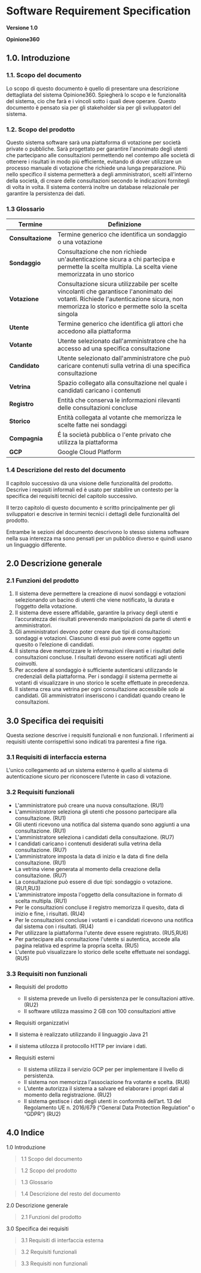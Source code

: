 # Software Requirement Specification

**Versione 1.0**

**Opinione360**

## 1.0. Introduzione

### 1.1. Scopo del documento

Lo scopo di questo documento è quello di presentare una descrizione dettagliata del sistema Opinione360. Spiegherà lo scopo e le funzionalità del sistema, cio che farà e i vincoli sotto i quali deve operare. Questo documento è pensato sia per gli stakeholder sia per gli sviluppatori del sistema.

### 1.2. Scopo del prodotto
Questo sistema software sarà una piattaforma di votazione per società private o pubbliche. Sarà progettato per garantire l'anonimato degli utenti che partecipano alle consultazioni permettendo nel contempo alle società di ottenere i risultati in modo più efficiente, evitando di dover utilizzare un processo manuale di votazione che richiede una lunga preparazione.
Più nello specifico il sistema permetterà a degli amministratori, scelti all'interno della società, di creare delle consultazioni secondo le indicazioni fornitegli di volta in volta. 
Il sistema conterrà inoltre un database relazionale per garantire la persistenza dei dati.

### 1.3 Glossario
| Termine | Definizione | 
| ---         |     ---     |
| **Consultazione** | Termine generico che identifica un sondaggio o una votazione |
| **Sondaggio**| Consultazione che non richiede un'autenticazione sicura a chi partecipa e permette la scelta multipla. La scelta viene memorizzata in uno storico|
| **Votazione**| Consultazione sicura utilizzabile per scelte vincolanti che garantisce l'anonimato dei votanti. Richiede l'autenticazione sicura, non memorizza lo storico e permette solo la scelta singola|
| **Utente**| Termine generico che identifica gli attori che accedono alla piattaforma|
| **Votante**| Utente selezionato dall'amministratore che ha accesso ad una specifica consultazione|
| **Candidato**| Utente selezionato dall'amministratore che può caricare contenuti sulla vetrina di una specifica consultazione|
| **Vetrina**| Spazio collegato alla consultazione nel quale i candidati caricano i contenuti|
| **Registro**| Entità che conserva le informazioni rilevanti delle consultazioni concluse|
| **Storico**| Entità collegata al votante che memorizza le scelte fatte nei sondaggi|
| **Compagnia**| É la società pubblica o l'ente privato che utilizza la piattaforma|
| **GCP**| Google Cloud Platform|


### 1.4 Descrizione del resto del documento
Il capitolo successivo dà una visione delle funzionalità del prodotto. Descrive i requisiti informali ed è usato per stabilire un contesto per la specifica dei requisiti tecnici del capitolo successivo.

Il terzo capitolo di questo documento è scritto principalmente per gli sviluppatori e descrive in termini tecnici i dettagli delle funzionalità del prodotto.

Entrambe le sezioni del documento descrivono lo stesso sistema software nella sua interezza ma sono pensati per un pubblico diverso e quindi usano un linguaggio differente.

## 2.0 Descrizione generale
### 2.1 Funzioni del prodotto
1. Il sistema deve permettere la creazione di nuovi sondaggi e votazioni selezionando un bacino di utenti che viene notificato, la durata e l’oggetto della votazione.
2. Il sistema deve essere affidabile, garantire la privacy degli utenti e l’accuratezza dei risultati prevenendo manipolazioni da parte di utenti e amministratori.
3. Gli amministratori devono poter creare due tipi di consultazioni: sondaggi e votazioni. Ciascuno di essi può avere come oggetto un quesito o l’elezione di candidati.
4. Il sistema deve memorizzare le informazioni rilevanti e i risultati delle consultazioni concluse. I risultati devono essere notificati agli utenti coinvolti.
5. Per accedere al sondaggio è sufficiente autenticarsi utilizzando le credenziali della piattaforma. Per i sondaggi il sistema permette ai votanti di visualizzare in uno storico le scelte effettuate in precedenza.
6. Il sistema crea una vetrina per ogni consultazione accessibile solo ai candidati. Gli amministratori inseriscono i candidati quando creano le consultazioni.

## 3.0 Specifica dei requisiti
Questa sezione descrive i requisiti funzionali e non funzionali. I riferimenti ai requisiti utente corrispettivi sono indicati tra parentesi a fine riga.
### 3.1 Requisiti di interfaccia esterna
L'unico collegamento ad un sistema esterno è quello al sistema di autenticazione sicuro per riconoscere l’utente in caso di votazione.
### 3.2 Requisiti funzionali
* L'amministratore può creare una nuova consultazione. (RU1)
* L'amministratore seleziona gli utenti che possono partecipare alla consultazione. (RU1)
* Gli utenti ricevono una notifica dal sistema quando sono aggiunti a una consultazione. (RU1)
* L'amministratore seleziona i candidati della consultazione. (RU7)
* I candidati caricano i contenuti desiderati sulla vetrina della consultazione. (RU7)
* L'amministratore imposta la data di inizio e la data di fine della consultazione. (RU1)
* La vetrina viene generata al momento della creazione della consultazione. (RU7)
* La consultazione può essere di due tipi: sondaggio o votazione. (RU1,RU3) 
* L'amministratore imposta l'oggetto della consultazione in formato di scelta multipla. (RU1)
* Per le consultazioni concluse il registro memorizza il quesito, data di inizio e fine, i risultati. (RU4)
* Per le consultazioni concluse i votanti e i candidati ricevono una notifica dal sistema con i risultati. (RU4)
* Per utilizzare la piattaforma l'utente deve essere registrato. (RU5,RU6)
* Per partecipare alla consultazione l'utente si autentica, accede alla pagina relativa ed esprime la propria scelta. (RU5)
* L'utente può visualizzare lo storico delle scelte effettuate nei sondaggi. (RU5)

### 3.3 Requisiti non funzionali
* Requisiti del prodotto
  * Il sistema prevede un livello di persistenza per le consultazioni attive. (RU2)
  * Il software utilizza massimo  2 GB con 100 consultazioni attive

* Requisiti organizzativi
* Il sistema è realizzato utilizzando il linguaggio Java 21
* il sistema utilozza il protocollo HTTP per inviare i dati.

* Requisiti esterni
  * Il sistema utilizza il servizio GCP per per implementare il livello di persistenza.
  * Il sistema non memorizza l'associazione fra votante e scelta. (RU6)
  * L’utente autorizza il sistema a salvare ed elaborare i propri dati al momento della registrazione. (RU2)
  * Il sistema gestisce i dati degli utenti in conformità dell’art. 13 del Regolamento UE n. 2016/679 (“General Data Protection Regulation” o “GDPR”) (RU2)

## 4.0 Indice

1.0 Introduzione
> 1.1 Scopo del documento

> 1.2 Scopo del prodotto

> 1.3 Glossario

> 1.4 Descrizione del resto del documento
  
2.0 Descrizione generale
> 2.1 Funzioni del prodotto
  
3.0 Specifica dei requisiti
> 3.1 Requisiti di interfaccia esterna

> 3.2 Requisiti funzionali

> 3.3 Requisiti non funzionali


